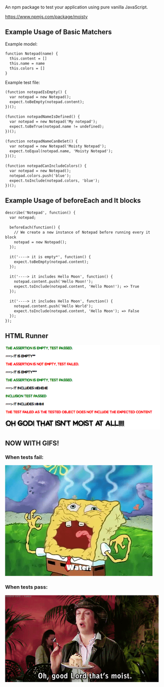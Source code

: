 An npm package to test your application using pure vanilla JavaScript.

https://www.npmjs.com/package/moisty 

## Example Usage of Basic Matchers

Example model:

```
function Notepad(name) {
  this.content = []
  this.name = name
  this.colors = []
}
```

Example test file:

```
(function notepadIsEmpty() {
  var notepad = new Notepad();
  expect.toBeEmpty(notepad.content);
})();

(function notepadNameIsDefined() {
  var notepad = new Notepad('My notepad');
  expect.toBeTrue(notepad.name != undefined);
})();

(function notepadNameCanBeSet() {
  var notepad = new Notepad('Moisty Notepad');
  expect.toEqual(notepad.name, 'Moisty Notepad');
})();

(function notepadCanIncludeColors() {
  var notepad = new Notepad();
  notepad.colors.push('blue');
  expect.toInclude(notepad.colors, 'blue');
})();
```

## Example Usage of beforeEach and It blocks

```
describe('Notepad', function() {
  var notepad;

  beforeEach(function() {
    // We create a new instance of Notepad before running every it block
    notepad = new Notepad();
  });

  it('----> it is empty*', function() {
    expect.toBeEmpty(notepad.content);
  });

  it('----> it includes Hello Moon', function() {
    notepad.content.push('Hello Moon!');
    expect.toInclude(notepad.content, 'Hello Moon!'); => True
  });

  it('----> it includes Hello Moon', function() {
    notepad.content.push('Hello World');
    expect.toInclude(notepad.content, 'Hello Moon'); => False
  });
});
```

## HTML Runner

![HTML Moist Runner](/public/moisty-screenshot.png?raw=true)

## NOW WITH GIFS!

### When tests fail:

![Not Moist](/public/spongebob-gif.gif)

### When tests pass:

![Moist](/public/moist-gif.gif)
